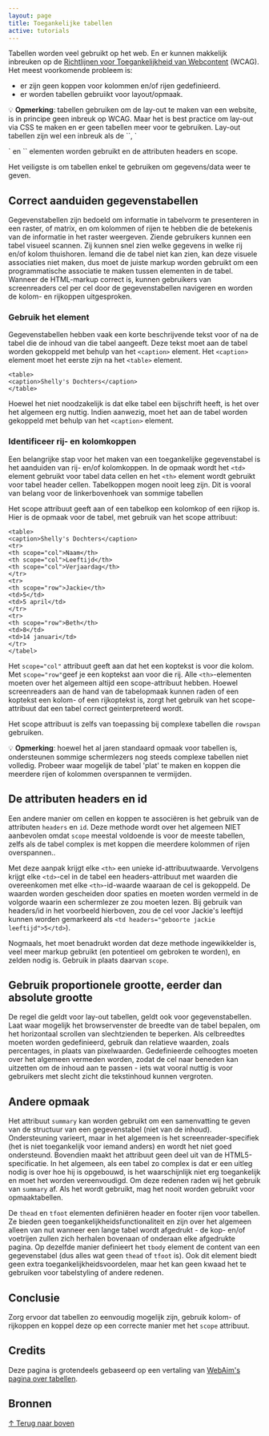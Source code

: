 ```yaml
---
layout: page
title: Toegankelijke tabellen
active: tutorials
---
```


Tabellen worden veel gebruikt op het web. En er kunnen makkelijk inbreuken op de <a href="https://www.w3.org/Translations/WCAG21-nl/">Richtlijnen voor Toegankelijkheid van Webcontent</a> (WCAG). Het meest voorkomende probleem is:

* er zijn geen koppen voor kolommen en/of rijen gedefinieerd.
* er worden tabellen gebruiikt voor layout/opmaak.

<div class="opmerking">
<p>💡 <b>Opmerking</b>: tabellen gebruiken om de lay-out te maken van een website, is in principe geen inbreuk op WCAG. Maar het is best practice om lay-out via CSS te maken en er geen tabellen meer voor te gebruiken. Lay-out tabellen zijn wel een inbreuk als de `<th>`, `<summary>` en `<caption>` elementen worden gebruikt en de attributen headers en scope. </p>
</div>

Het veiligste is om tabellen enkel te gebruiken om gegevens/data weer te geven. 

## Correct aanduiden gegevenstabellen

Gegevenstabellen zijn bedoeld om informatie in tabelvorm te presenteren in een raster, of matrix, en om kolommen of rijen te hebben die de betekenis van de informatie in het raster weergeven. Ziende gebruikers kunnen een tabel visueel scannen. Zij kunnen snel zien welke gegevens in welke rij en/of kolom thuishoren. Iemand die de tabel niet kan zien, kan deze visuele associaties niet maken, dus moet de juiste markup worden gebruikt om een programmatische associatie te maken tussen elementen in de tabel. Wanneer de HTML-markup correct is, kunnen gebruikers van screenreaders cel per cel door de gegevenstabellen navigeren en worden de kolom- en rijkoppen uitgesproken.

### Gebruik het <caption> element

Gegevenstabellen hebben vaak een korte beschrijvende tekst voor of na de tabel die de inhoud van die tabel aangeeft. Deze tekst moet aan de tabel worden gekoppeld met behulp van het `<caption>` element. Het `<caption>` element moet het eerste zijn na het `<table>` element.

```
<table>
<caption>Shelly's Dochters</caption>
</table>
```

Hoewel het niet noodzakelijk is dat elke tabel een bijschrift heeft, is het over het algemeen erg nuttig. Indien aanwezig, moet het aan de tabel worden gekoppeld met behulp van het `<caption>` element.

### Identificeer rij- en kolomkoppen

Een belangrijke stap voor het maken van een toegankelijke gegevenstabel is het aanduiden van rij- en/of kolomkoppen. In de opmaak wordt het `<td>` element gebruikt voor tabel data cellen en het `<th>` element wordt gebruikt voor tabel header cellen. Tabelkoppen mogen nooit leeg zijn. Dit is vooral van belang voor de linkerbovenhoek van sommige tabellen

Het scope attribuut geeft aan of een tabelkop een kolomkop of een rijkop is. Hier is de opmaak voor de tabel, met gebruik van het scope attribuut:

```
<table>
<caption>Shelly's Dochters</caption>
<tr>
<th scope="col">Naam</th>
<th scope="col">Leeftijd</th>
<th scope="col">Verjaardag</th>
</tr>
<tr>
<th scope="row">Jackie</th>
<td>5</td>
<td>5 april</td>
</tr>
<tr>
<th scope="row">Beth</th>
<td>8</td>
<td>14 januari</td>
</tr>
</tabel>
``` 
Het `scope="col"` attribuut geeft aan dat het een koptekst is voor die kolom. Met `scope="row"`geef je een koptekst aan voor die rij. Alle `<th>`-elementen moeten over het algemeen altijd een scope-attribuut hebben. Hoewel screenreaders aan de hand van de tabelopmaak kunnen raden of een koptekst een kolom- of een rijkoptekst is, zorgt het gebruik van het scope-attribuut dat een tabel correct geinterpreteerd wordt.

Het scope attribuut is zelfs van toepassing bij complexe tabellen die `rowspan` gebruiken. 

<div class="opmerking">
<p>💡 <b>Opmerking</b>: hoewel het al jaren standaard opmaak voor tabellen is, ondersteunen sommige schermlezers nog steeds complexe tabellen niet volledig. Probeer waar mogelijk de tabel 'plat' te maken en koppen die meerdere rijen of kolommen overspannen te vermijden.</p>
</div>

## De attributen headers en id

Een andere manier om cellen en koppen te associëren is het gebruik van de attributen `headers` en `id`. Deze methode wordt over het algemeen NIET aanbevolen omdat `scope` meestal voldoende is voor de meeste tabellen, zelfs als de tabel complex is met koppen die meerdere kolommen of rijen overspannen..

Met deze aanpak krijgt elke `<th>` een unieke id-attribuutwaarde. Vervolgens krijgt elke `<td>`-cel in de tabel een headers-attribuut met waarden die overeenkomen met elke `<th>`-id-waarde waaraan de cel is gekoppeld. De waarden worden gescheiden door spaties en moeten worden vermeld in de volgorde waarin een schermlezer ze zou moeten lezen. Bij gebruik van headers/id in het voorbeeld hierboven, zou de cel voor Jackie's leeftijd kunnen worden gemarkeerd als ```<td headers="geboorte jackie leeftijd">5</td>```).

Nogmaals, het moet benadrukt worden dat deze methode ingewikkelder is, veel meer markup gebruikt (en potentieel om gebroken te worden), en zelden nodig is. Gebruik in plaats daarvan `scope`.

## Gebruik proportionele grootte, eerder dan absolute grootte

De regel die geldt voor lay-out tabellen, geldt ook voor gegevenstabellen. Laat waar mogelijk het browservenster de breedte van de tabel bepalen, om het horizontaal scrollen van slechtzienden te beperken. Als celbreedtes moeten worden gedefinieerd, gebruik dan relatieve waarden, zoals percentages, in plaats van pixelwaarden. Gedefinieerde celhoogtes moeten over het algemeen vermeden worden, zodat de cel naar beneden kan uitzetten om de inhoud aan te passen - iets wat vooral nuttig is voor gebruikers met slecht zicht die tekstinhoud kunnen vergroten.

## Andere opmaak

Het attribuut `summary` kan worden gebruikt om een samenvatting te geven van de structuur van een gegevenstabel (niet van de inhoud). Ondersteuning varieert, maar in het algemeen is het screenreader-specifiek (het is niet toegankelijk voor iemand anders) en wordt het niet goed ondersteund. Bovendien maakt het attribuut geen deel uit van de HTML5-specificatie. In het algemeen, als een tabel zo complex is dat er een uitleg nodig is over hoe hij is opgebouwd, is het waarschijnlijk niet erg toegankelijk en moet het worden vereenvoudigd. Om deze redenen raden wij het gebruik van `summary` af. Als het wordt gebruikt, mag het nooit worden gebruikt voor opmaaktabellen.

De `thead` en `tfoot` elementen definiëren header en footer rijen voor tabellen. Ze bieden geen toegankelijkheidsfunctionaliteit en zijn over het algemeen alleen van nut wanneer een lange tabel wordt afgedrukt - de kop- en/of voetrijen zullen zich herhalen bovenaan of onderaan elke afgedrukte pagina. Op dezelfde manier definieert het `tbody` element de content van een gegevenstabel (dus alles wat geen `thead` of `tfoot` is). Ook dit element biedt geen extra toegankelijkheidsvoordelen, maar het kan geen kwaad het te gebruiken voor tabelstyling of andere redenen.

## Conclusie

Zorg ervoor dat tabellen zo eenvoudig mogelijk zijn, gebruik kolom- of rijkoppen en koppel deze op een correcte manier met het `scope` attribuut. 

## Credits

Deze pagina is grotendeels gebaseerd op een vertaling van <a href="https://webaim.org/techniques/tables/">WebAim's pagina over tabellen</a>.

## Bronnen

<p class="toplink">
  <a href="#top" title="Terug naar boven">&uarr; Terug naar boven</a>
</p>